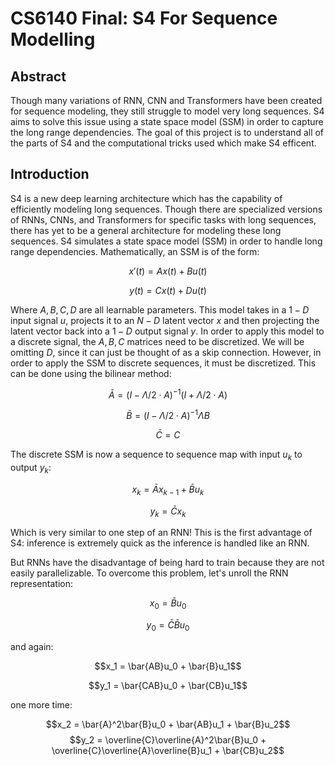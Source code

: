 # CS6140 Final: S4 For Sequence Modelling

## Abstract
Though many variations of RNN, CNN and Transformers have been created for sequence modeling, they still struggle to model very long sequences. S4 aims to solve this issue using a state space model (SSM) in order to capture the long range dependencies. The goal of this project is to understand all of the parts of S4 and the computational tricks used which make S4 efficent. 

## Introduction
S4 is a new deep learning architecture which has the capability of efficiently modeling long sequences. Though there are specialized versions of RNNs, CNNs, and Transformers for specific tasks with long sequences, there has yet to be a general architecture for modeling these long sequences. S4 simulates a state space model (SSM) in order to handle long range dependencies. Mathematically, an SSM is of the form: 

$$x'(t) = Ax(t) + Bu(t)$$

$$y(t) = Cx(t) + Du(t)$$

Where $A, B, C, D$ are all learnable parameters. This model takes in a $1-D$ input signal $u$, projects it to an $N-D$ latent vector $x$ and then projecting the latent vector back into a $1-D$ output signal $y$. In order to apply this model to a discrete signal, the $A, B, C$ matrices need to be discretized. We will be omitting $D$, since it can just be thought of as a skip connection. However, in order to apply the SSM to discrete sequences, it must be discretized. This can be done using the bilinear method: 

$$\bar{A} = (I - \Lambda/2 \cdot A)^{-1}(I + \Lambda/2 \cdot A)$$

$$\bar{B} = (I - \Lambda/2 \cdot A)^{-1}\Lambda B$$

$$\bar{C} = C$$

The discrete SSM is now a sequence to sequence map with input $u_k$ to output $y_k$: 

$$x_k = \bar{A}x_{k-1} + \bar{B}u_k$$

$$y_k = \bar{C}x_k$$

Which is very similar to one step of an RNN! This is the first advantage of S4: inference is extremely quick as the inference is handled like an RNN. 

But RNNs have the disadvantage of being hard to train because they are not easily parallelizable. To overcome this problem, let's unroll the RNN representation: 

$$x_0 = \bar{B}u_0$$

$$y_0 = \bar{C}\bar{B}u_0$$

and again: 

$$x_1 = \bar{AB}u_0 + \bar{B}u_1$$

$$y_1 = \bar{CAB}u_0 + \bar{CB}u_1$$

one more time: 

$$x_2 = \bar{A}^2\bar{B}u_0 + \bar{AB}u_1 + \bar{B}u_2$$
$$y_2 = \overline{C}\overline{A}^2\bar{B}u_0 + \overline{C}\overline{A}\overline{B}u_1 + \bar{CB}u_2$$


